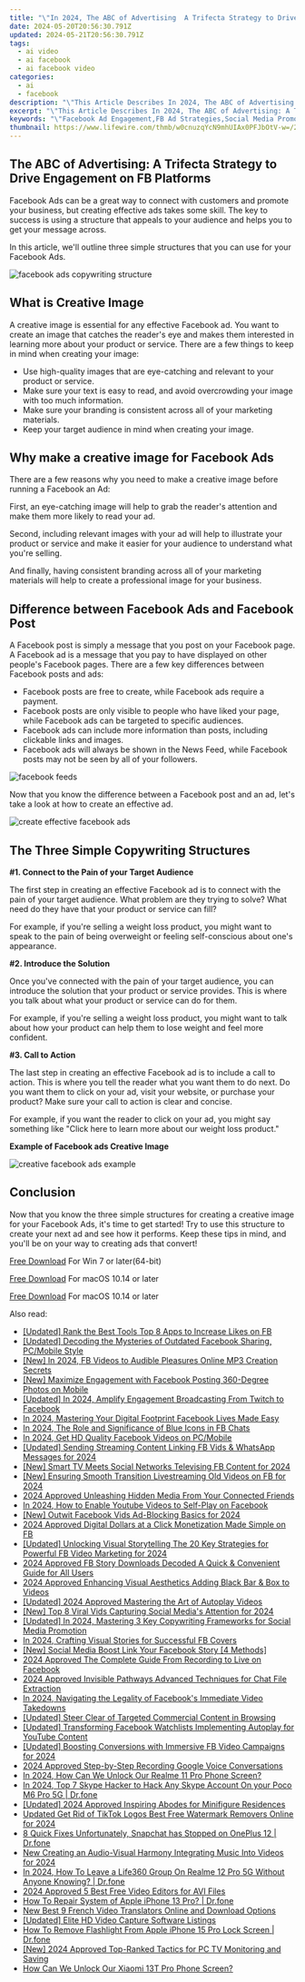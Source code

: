 ```yaml
---
title: "\"In 2024, The ABC of Advertising  A Trifecta Strategy to Drive Engagement on FB Platforms\""
date: 2024-05-20T20:56:30.791Z
updated: 2024-05-21T20:56:30.791Z
tags:
  - ai video
  - ai facebook
  - ai facebook video
categories:
  - ai
  - facebook
description: "\"This Article Describes In 2024, The ABC of Advertising: A Trifecta Strategy to Drive Engagement on FB Platforms\""
excerpt: "\"This Article Describes In 2024, The ABC of Advertising: A Trifecta Strategy to Drive Engagement on FB Platforms\""
keywords: "\"Facebook Ad Engagement,FB Ad Strategies,Social Media Promotion,FB Marketing Techniques,Advertising Tactics FB,Engagement on Fb Campaigns,Tri-Factor Ad Effectiveness\""
thumbnail: https://www.lifewire.com/thmb/w0cnuzqYcN9mhUIAx0PFJbOtV-w=/210x138/filters:no_upscale():max_bytes(150000):strip_icc()/julio-lopez-jK_oDRU_Iv4-unsplash-349bc8590cba4b83a4ea4c683f3b9f55.jpg
---
```


## The ABC of Advertising: A Trifecta Strategy to Drive Engagement on FB Platforms

Facebook Ads can be a great way to connect with customers and promote your business, but creating effective ads takes some skill. The key to success is using a structure that appeals to your audience and helps you to get your message across.

In this article, we'll outline three simple structures that you can use for your Facebook Ads.

![facebook ads copywriting structure](https://images.wondershare.com/filmora/article-images/2022/11/facebook-ads-copywriting-structure.jpg)

## What is Creative Image

A creative image is essential for any effective Facebook ad. You want to create an image that catches the reader's eye and makes them interested in learning more about your product or service. There are a few things to keep in mind when creating your image:

* Use high-quality images that are eye-catching and relevant to your product or service.
* Make sure your text is easy to read, and avoid overcrowding your image with too much information.
* Make sure your branding is consistent across all of your marketing materials.
* Keep your target audience in mind when creating your image.

## Why make a creative image for Facebook Ads

There are a few reasons why you need to make a creative image before running a Facebook an Ad:

First, an eye-catching image will help to grab the reader's attention and make them more likely to read your ad.

Second, including relevant images with your ad will help to illustrate your product or service and make it easier for your audience to understand what you're selling.

And finally, having consistent branding across all of your marketing materials will help to create a professional image for your business.

## Difference between Facebook Ads and Facebook Post

A Facebook post is simply a message that you post on your Facebook page. A Facebook ad is a message that you pay to have displayed on other people's Facebook pages. There are a few key differences between Facebook posts and ads:

* Facebook posts are free to create, while Facebook ads require a payment.
* Facebook posts are only visible to people who have liked your page, while Facebook ads can be targeted to specific audiences.
* Facebook ads can include more information than posts, including clickable links and images.
* Facebook ads will always be shown in the News Feed, while Facebook posts may not be seen by all of your followers.

![facebook feeds](https://images.wondershare.com/filmora/article-images/2022/11/facebook-feeds.jpg)

Now that you know the difference between a Facebook post and an ad, let's take a look at how to create an effective ad.

![create effective facebook ads](https://images.wondershare.com/filmora/article-images/2022/11/create-effective-facebook-ads.jpg)

## The Three Simple Copywriting Structures

**#1\. Connect to the Pain of your Target Audience**

The first step in creating an effective Facebook ad is to connect with the pain of your target audience. What problem are they trying to solve? What need do they have that your product or service can fill?

For example, if you're selling a weight loss product, you might want to speak to the pain of being overweight or feeling self-conscious about one's appearance.

**#2\. Introduce the Solution**

Once you've connected with the pain of your target audience, you can introduce the solution that your product or service provides. This is where you talk about what your product or service can do for them.

For example, if you're selling a weight loss product, you might want to talk about how your product can help them to lose weight and feel more confident.

**#3\. Call to Action**

The last step in creating an effective Facebook ad is to include a call to action. This is where you tell the reader what you want them to do next. Do you want them to click on your ad, visit your website, or purchase your product? Make sure your call to action is clear and concise.

For example, if you want the reader to click on your ad, you might say something like "Click here to learn more about our weight loss product."

**Example of Facebook ads Creative Image**

![creative facebook ads example](https://images.wondershare.com/filmora/article-images/2022/11/creative-facebook-ads-example.jpg)

## Conclusion

Now that you know the three simple structures for creating a creative image for your Facebook Ads, it's time to get started! Try to use this structure to create your next ad and see how it performs. Keep these tips in mind, and you'll be on your way to creating ads that convert!

[Free Download](https://tools.techidaily.com/wondershare/filmora/download/) For Win 7 or later(64-bit)

[Free Download](https://tools.techidaily.com/wondershare/filmora/download/) For macOS 10.14 or later

[Free Download](https://tools.techidaily.com/wondershare/filmora/download/) For macOS 10.14 or later

<ins class="adsbygoogle"
     style="display:block"
     data-ad-format="autorelaxed"
     data-ad-client="ca-pub-7571918770474297"
     data-ad-slot="1223367746"></ins>

<ins class="adsbygoogle"
     style="display:block"
     data-ad-format="autorelaxed"
     data-ad-client="ca-pub-7571918770474297"
     data-ad-slot="1223367746"></ins>



<ins class="adsbygoogle"
     style="display:block"
     data-ad-client="ca-pub-7571918770474297"
     data-ad-slot="8358498916"
     data-ad-format="auto"
     data-full-width-responsive="true"></ins>

<span class="atpl-alsoreadstyle">Also read:</span>
<div><ul>
<li><a href="https://facebook-video-content.techidaily.com/updated-rank-the-best-tools-top-8-apps-to-increase-likes-on-fb/"><u>[Updated] Rank the Best Tools  Top 8 Apps to Increase Likes on FB</u></a></li>
<li><a href="https://facebook-video-content.techidaily.com/updated-decoding-the-mysteries-of-outdated-facebook-sharing-pcmobile-style/"><u>[Updated] Decoding the Mysteries of Outdated Facebook Sharing, PC/Mobile Style</u></a></li>
<li><a href="https://facebook-video-content.techidaily.com/new-in-2024-fb-videos-to-audible-pleasures-online-mp3-creation-secrets/"><u>[New] In 2024, FB Videos to Audible Pleasures  Online MP3 Creation Secrets</u></a></li>
<li><a href="https://facebook-video-content.techidaily.com/new-maximize-engagement-with-facebook-posting-360-degree-photos-on-mobile/"><u>[New] Maximize Engagement with Facebook  Posting 360-Degree Photos on Mobile</u></a></li>
<li><a href="https://facebook-video-content.techidaily.com/updated-in-2024-amplify-engagement-broadcasting-from-twitch-to-facebook/"><u>[Updated] In 2024, Amplify Engagement  Broadcasting From Twitch to Facebook</u></a></li>
<li><a href="https://facebook-video-content.techidaily.com/in-2024-mastering-your-digital-footprint-facebook-lives-made-easy/"><u>In 2024, Mastering Your Digital Footprint  Facebook Lives Made Easy</u></a></li>
<li><a href="https://facebook-video-content.techidaily.com/in-2024-the-role-and-significance-of-blue-icons-in-fb-chats/"><u>In 2024, The Role and Significance of Blue Icons in FB Chats</u></a></li>
<li><a href="https://facebook-video-content.techidaily.com/in-2024-get-hd-quality-facebook-videos-on-pcmobile/"><u>In 2024, Get HD Quality Facebook Videos on PC/Mobile</u></a></li>
<li><a href="https://facebook-video-content.techidaily.com/updated-sending-streaming-content-linking-fb-vids-and-whatsapp-messages-for-2024/"><u>[Updated] Sending Streaming Content  Linking FB Vids & WhatsApp Messages for 2024</u></a></li>
<li><a href="https://facebook-video-content.techidaily.com/new-smart-tv-meets-social-networks-televising-fb-content-for-2024/"><u>[New] Smart TV Meets Social Networks  Televising FB Content for 2024</u></a></li>
<li><a href="https://facebook-video-content.techidaily.com/new-ensuring-smooth-transition-livestreaming-old-videos-on-fb-for-2024/"><u>[New] Ensuring Smooth Transition  Livestreaming Old Videos on FB for 2024</u></a></li>
<li><a href="https://facebook-video-content.techidaily.com/2024-approved-unleashing-hidden-media-from-your-connected-friends/"><u>2024 Approved  Unleashing Hidden Media From Your Connected Friends</u></a></li>
<li><a href="https://facebook-video-content.techidaily.com/in-2024-how-to-enable-youtube-videos-to-self-play-on-facebook/"><u>In 2024, How to Enable Youtube Videos to Self-Play on Facebook</u></a></li>
<li><a href="https://facebook-video-content.techidaily.com/new-outwit-facebook-vids-ad-blocking-basics-for-2024/"><u>[New] Outwit Facebook Vids  Ad-Blocking Basics for 2024</u></a></li>
<li><a href="https://facebook-video-content.techidaily.com/2024-approved-digital-dollars-at-a-click-monetization-made-simple-on-fb/"><u>2024 Approved  Digital Dollars at a Click  Monetization Made Simple on FB</u></a></li>
<li><a href="https://facebook-video-content.techidaily.com/updated-unlocking-visual-storytelling-the-20-key-strategies-for-powerful-fb-video-marketing-for-2024/"><u>[Updated] Unlocking Visual Storytelling  The 20 Key Strategies for Powerful FB Video Marketing for 2024</u></a></li>
<li><a href="https://facebook-video-content.techidaily.com/2024-approved-fb-story-downloads-decoded-a-quick-and-convenient-guide-for-all-users/"><u>2024 Approved  FB Story Downloads Decoded  A Quick & Convenient Guide for All Users</u></a></li>
<li><a href="https://facebook-video-content.techidaily.com/2024-approved-enhancing-visual-aesthetics-adding-black-bar-and-box-to-videos/"><u>2024 Approved  Enhancing Visual Aesthetics  Adding Black Bar & Box to Videos</u></a></li>
<li><a href="https://facebook-video-content.techidaily.com/updated-2024-approved-mastering-the-art-of-autoplay-videos/"><u>[Updated] 2024 Approved  Mastering the Art of Autoplay Videos</u></a></li>
<li><a href="https://facebook-video-content.techidaily.com/new-top-8-viral-vids-capturing-social-medias-attention-for-2024/"><u>[New] Top 8 Viral Vids Capturing Social Media's Attention for 2024</u></a></li>
<li><a href="https://facebook-video-content.techidaily.com/updated-in-2024-mastering-3-key-copywriting-frameworks-for-social-media-promotion/"><u>[Updated] In 2024, Mastering 3 Key Copywriting Frameworks for Social Media Promotion</u></a></li>
<li><a href="https://facebook-video-content.techidaily.com/in-2024-crafting-visual-stories-for-successful-fb-covers/"><u>In 2024, Crafting Visual Stories for Successful FB Covers</u></a></li>
<li><a href="https://facebook-video-content.techidaily.com/new-social-media-boost-link-your-facebook-story-4-methods/"><u>[New] Social Media Boost  Link Your Facebook Story [4 Methods]</u></a></li>
<li><a href="https://facebook-video-content.techidaily.com/2024-approved-the-complete-guide-from-recording-to-live-on-facebook/"><u>2024 Approved  The Complete Guide  From Recording to Live on Facebook</u></a></li>
<li><a href="https://facebook-video-content.techidaily.com/2024-approved-invisible-pathways-advanced-techniques-for-chat-file-extraction/"><u>2024 Approved  Invisible Pathways  Advanced Techniques for Chat File Extraction</u></a></li>
<li><a href="https://facebook-video-content.techidaily.com/in-2024-navigating-the-legality-of-facebooks-immediate-video-takedowns/"><u>In 2024, Navigating the Legality of Facebook's Immediate Video Takedowns</u></a></li>
<li><a href="https://facebook-video-content.techidaily.com/updated-steer-clear-of-targeted-commercial-content-in-browsing/"><u>[Updated] Steer Clear of Targeted Commercial Content in Browsing</u></a></li>
<li><a href="https://facebook-video-content.techidaily.com/updated-transforming-facebook-watchlists-implementing-autoplay-for-youtube-content/"><u>[Updated] Transforming Facebook Watchlists  Implementing Autoplay for YouTube Content</u></a></li>
<li><a href="https://facebook-video-content.techidaily.com/updated-boosting-conversions-with-immersive-fb-video-campaigns-for-2024/"><u>[Updated] Boosting Conversions with Immersive FB Video Campaigns for 2024</u></a></li>
<li><a href="https://video-screen-grab.techidaily.com/2024-approved-step-by-step-recording-google-voice-conversations/"><u>2024 Approved  Step-by-Step  Recording Google Voice Conversations</u></a></li>
<li><a href="https://easy-unlock-android.techidaily.com/in-2024-how-can-we-unlock-our-realme-11-pro-phone-screen-by-drfone-android/"><u>In 2024, How Can We Unlock Our Realme 11 Pro Phone Screen?</u></a></li>
<li><a href="https://location-social.techidaily.com/in-2024-top-7-skype-hacker-to-hack-any-skype-account-on-your-poco-m6-pro-5g-drfone-by-drfone-virtual-android/"><u>In 2024, Top 7 Skype Hacker to Hack Any Skype Account On your Poco M6 Pro 5G | Dr.fone</u></a></li>
<li><a href="https://screen-mirroring-recording.techidaily.com/updated-2024-approved-inspiring-abodes-for-minifigure-residences/"><u>[Updated] 2024 Approved  Inspiring Abodes for Minifigure Residences</u></a></li>
<li><a href="https://ai-video-tools.techidaily.com/updated-get-rid-of-tiktok-logos-best-free-watermark-removers-online-for-2024/"><u>Updated Get Rid of TikTok Logos Best Free Watermark Removers Online for 2024</u></a></li>
<li><a href="https://howto.techidaily.com/8-quick-fixes-unfortunately-snapchat-has-stopped-on-oneplus-12-drfone-by-drfone-fix-android-problems-fix-android-problems/"><u>8 Quick Fixes Unfortunately, Snapchat has Stopped on OnePlus 12 | Dr.fone</u></a></li>
<li><a href="https://voice-adjusting.techidaily.com/new-creating-an-audio-visual-harmony-integrating-music-into-videos-for-2024/"><u>New Creating an Audio-Visual Harmony Integrating Music Into Videos for 2024</u></a></li>
<li><a href="https://location-social.techidaily.com/in-2024-how-to-leave-a-life360-group-on-realme-12-pro-5g-without-anyone-knowing-drfone-by-drfone-virtual-android/"><u>In 2024, How To Leave a Life360 Group On Realme 12 Pro 5G Without Anyone Knowing? | Dr.fone</u></a></li>
<li><a href="https://ai-vdieo-software.techidaily.com/2024-approved-5-best-free-video-editors-for-avi-files/"><u>2024 Approved 5 Best Free Video Editors for AVI Files</u></a></li>
<li><a href="https://techidaily.com/how-to-repair-system-of-apple-iphone-13-pro-drfone-by-drfone-ios-system-repair-ios-system-repair/"><u>How To Repair System of Apple iPhone 13 Pro? | Dr.fone</u></a></li>
<li><a href="https://ai-voice-clone.techidaily.com/new-best-9-french-video-translators-online-and-download-options/"><u>New Best 9 French Video Translators Online and Download Options</u></a></li>
<li><a href="https://screen-capture.techidaily.com/updated-elite-hd-video-capture-software-listings/"><u>[Updated] Elite HD Video Capture Software Listings</u></a></li>
<li><a href="https://iphone-unlock.techidaily.com/how-to-remove-flashlight-from-apple-iphone-15-pro-lock-screen-drfone-by-drfone-ios/"><u>How To Remove Flashlight From Apple iPhone 15 Pro Lock Screen | Dr.fone</u></a></li>
<li><a href="https://screen-recording.techidaily.com/new-2024-approved-top-ranked-tactics-for-pc-tv-monitoring-and-saving/"><u>[New] 2024 Approved  Top-Ranked Tactics for PC TV Monitoring and Saving</u></a></li>
<li><a href="https://unlock-android.techidaily.com/how-can-we-unlock-our-xiaomi-13t-pro-phone-screen-by-drfone-android/"><u>How Can We Unlock Our Xiaomi 13T Pro Phone Screen?</u></a></li>
</ul></div>

